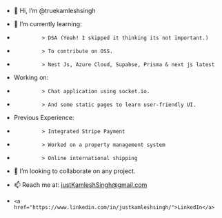 - 👋 Hi, I’m @truekamleshsingh

- 🌱 I’m currently learning:
-              > DSA (Yeah! I skipped it thinking its not important.)
-              > To contribute on OSS.
-              > Nest Js, Azure Cloud, Supabse, Prisma & next js latest
-    Working on:
-              > Chat application using socket.io.
-              > And some static pages to learn user-friendly UI.
-    Previous Experience:
-              > Integrated Stripe Payment
-              > Worked on a property management system
-              > Online international shipping
- 💞️ I’m looking to collaborate on any project.
- 📫 Reach me at: justKamleshSingh@gmail.com
-     <a href="https://www.linkedin.com/in/justkamleshsingh/">LinkedIn</a>


<!--
**TechKamleshSingh/TechKamleshSingh** is a ✨ _special_ ✨ repository because its `README.md` (this file) appears on your GitHub profile.

Here are some ideas to get you started:

- 🔭 I’m currently working on ConaxWeb Solution
- 🌱 I’m currently learning Nest Js 
- 👯 I’m looking to collaborate on Javascript & MERN
- 🤔 I’m looking for help with ...
- 💬 Ask me about ...
- 📫 How to reach me: justKamleshSingh@gmail.com
- 😄 Pronouns: ...
- ⚡ Fun fact: ...
-->
